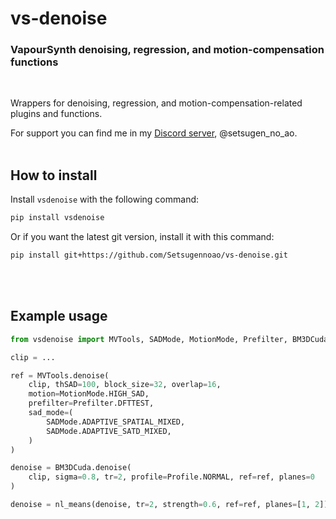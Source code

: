 # vs-denoise

### VapourSynth denoising, regression, and motion-compensation functions

<br>

Wrappers for denoising, regression, and motion-compensation-related plugins and functions.

For support you can find me in my [Discord server](https://discord.gg/setsugen), @setsugen_no_ao. <br><br>

## How to install

Install `vsdenoise` with the following command:

```sh
pip install vsdenoise
```

Or if you want the latest git version, install it with this command:

```sh
pip install git+https://github.com/Setsugennoao/vs-denoise.git
```

<br><br>

## Example usage

```py
from vsdenoise import MVTools, SADMode, MotionMode, Prefilter, BM3DCuda, Profile, nl_means

clip = ...

ref = MVTools.denoise(
    clip, thSAD=100, block_size=32, overlap=16,
    motion=MotionMode.HIGH_SAD,
    prefilter=Prefilter.DFTTEST,
    sad_mode=(
        SADMode.ADAPTIVE_SPATIAL_MIXED,
        SADMode.ADAPTIVE_SATD_MIXED,
    )
)

denoise = BM3DCuda.denoise(
    clip, sigma=0.8, tr=2, profile=Profile.NORMAL, ref=ref, planes=0
)

denoise = nl_means(denoise, tr=2, strength=0.6, ref=ref, planes=[1, 2])
```
